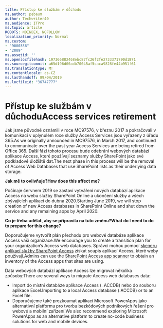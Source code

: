 ```yaml
---
title: Přístup ke službám v důchodu
ms.author: pebaum
author: Techwriter40
ms.audience: ITPro
ms.topic: article
ROBOTS: NOINDEX, NOFOLLOW
localization_priority: Normal
ms.custom:
- "9000356"
- "2009"
ms.assetid: ''
ms.openlocfilehash: 197366882468ebc87fc26f2fe2733371790d1871
ms.sourcegitcommit: a65d196d00adb70045af5caca9828fe44b951f61
ms.translationtype: MT
ms.contentlocale: cs-CZ
ms.lasthandoff: 09/04/2019
ms.locfileid: "36747777"
---
```

# <a name="access-services-retirement"></a><span data-ttu-id="e318c-102">Přístup ke službám v důchodu</span><span class="sxs-lookup"><span data-stu-id="e318c-102">Access services retirement</span></span>

<span data-ttu-id="e318c-103">Jak jsme původně oznámili v roce MC97576, v březnu 2017 a pokračovali v komunikaci v uplynulém roce služby Access Services jsou vyřazeny z úřadu 365.</span><span class="sxs-lookup"><span data-stu-id="e318c-103">As we originally announced in MC97576, in March 2017, and continued to communicate over the past year Access Services are being retired from Office 365.</span></span> <span data-ttu-id="e318c-104">Další fází tohoto procesu bude odebrání webových databází aplikace Access, které používají seznamy služby SharePoint jako své podkladové úložiště dat.</span><span class="sxs-lookup"><span data-stu-id="e318c-104">The next phase in this process will be the removal of Access Web Databases that use SharePoint lists as their underlying data storage.</span></span>

<span data-ttu-id="e318c-105">**Jak mě to ovlivňuje?**</span><span class="sxs-lookup"><span data-stu-id="e318c-105">**How does this affect me?**</span></span>

<span data-ttu-id="e318c-106">Počínaje červnem 2019 se zastaví vytváření nových databází aplikace Access na webu služby SharePoint Online a ukončení služby a všech zbývajících aplikací do dubna 2020.</span><span class="sxs-lookup"><span data-stu-id="e318c-106">Starting June 2019, we will stop creation of new Access databases in SharePoint Online and shut down the service and any remaining apps by April 2020.</span></span>

<span data-ttu-id="e318c-107">**Co je třeba udělat, aby se připravila na tuto změnu?**</span><span class="sxs-lookup"><span data-stu-id="e318c-107">**What do I need to do to prepare for this change?**</span></span>

<span data-ttu-id="e318c-108">Doporučujeme vytvořit plán přechodu pro webové databáze aplikace Access vaší organizace.</span><span class="sxs-lookup"><span data-stu-id="e318c-108">We encourage you to create a transition plan for your organization’s Access web databases.</span></span> <span data-ttu-id="e318c-109">Správci mohou pomocí [skeneru aplikací služby SharePoint Access](https://github.com/SharePoint/PnP-Tools/tree/master/Solutions/SharePoint.AccessApp.Scanner) získat soupis aplikací Access, které weby používají.</span><span class="sxs-lookup"><span data-stu-id="e318c-109">Admins can use the [SharePoint Access app scanner](https://github.com/SharePoint/PnP-Tools/tree/master/Solutions/SharePoint.AccessApp.Scanner) to obtain an inventory of the Access apps that sites are using.</span></span>

<span data-ttu-id="e318c-110">Data webových databází aplikace Access lze migrovat několika způsoby:</span><span class="sxs-lookup"><span data-stu-id="e318c-110">There are several ways to migrate Access web databases data:</span></span>

- <span data-ttu-id="e318c-111">Import do místní databáze aplikace Access (. ACCDB) nebo do souboru aplikace Excel.</span><span class="sxs-lookup"><span data-stu-id="e318c-111">Importing to a local Access database (.ACCDB) or to an Excel file.</span></span>
- <span data-ttu-id="e318c-112">Doporučujeme také prozkoumat aplikaci Microsoft PowerApps jako alternativní platformu pro tvorbu bezkódových podnikových řešení pro webové a mobilní zařízení.</span><span class="sxs-lookup"><span data-stu-id="e318c-112">We also recommend exploring Microsoft PowerApps as an alternative platform to create no-code business solutions for web and mobile devices.</span></span>
